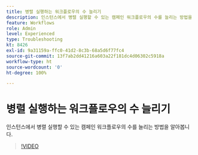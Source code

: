 ```yaml
---
title: 병렬 실행하는 워크플로우의 수 늘리기
description: 인스턴스에서 병렬 실행할 수 있는 캠페인 워크플로우의 수를 늘리는 방법을 알아봅니다.
feature: Workflows
role: Admin
level: Experienced
type: Troubleshooting
kt: 8426
exl-id: 9a31159a-ffc0-41d2-8c3b-68a5d6f77fc4
source-git-commit: 13f7ab2dd41216a603a22f181dc4d06302c5918a
workflow-type: ht
source-wordcount: '0'
ht-degree: 100%

---
```


# 병렬 실행하는 워크플로우의 수 늘리기

인스턴스에서 병렬 실행할 수 있는 캠페인 워크플로우의 수를 늘리는 방법을 알아봅니다.

>[!VIDEO](https://video.tv.adobe.com/v/335982?quality=12&learn=on)
